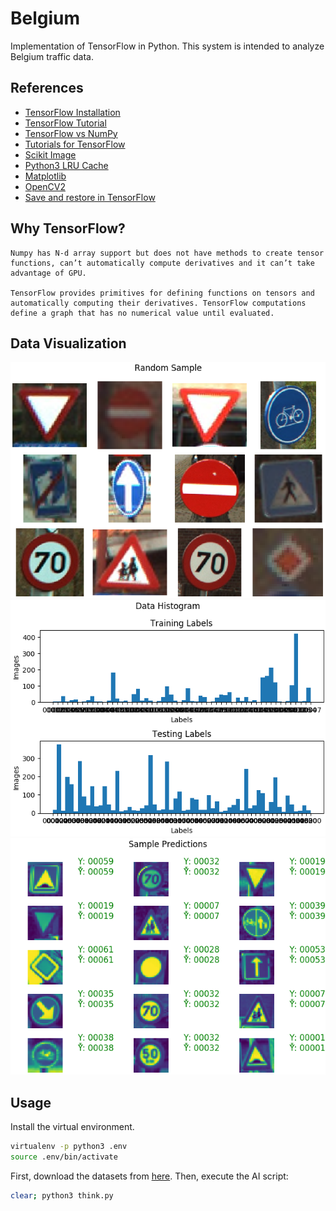 # Belgium
Implementation of TensorFlow in Python.
This system is intended to analyze Belgium traffic data.

## References
- [TensorFlow Installation](https://www.tensorflow.org/install/pip)
- [TensorFlow Tutorial](https://www.datacamp.com/community/tutorials/tensorflow-tutorial)
- [TensorFlow vs NumPy](https://www.quora.com/What-is-the-difference-between-Numpy-and-TensorFlow)
- [Tutorials for TensorFlow](https://www.guru99.com/tensorflow-tutorial.html)
- [Scikit Image](https://scikit-image.org/)
- [Python3 LRU Cache](https://docs.python.org/dev/library/functools.html#functools.lru_cache)
- [Matplotlib](https://matplotlib.org/3.1.1/gallery/subplots_axes_and_figures/figure_title.html)
- [OpenCV2](https://pypi.org/project/opencv-python/)
- [Save and restore in TensorFlow](https://www.tensorflow.org/guide/saved_model)

## Why TensorFlow?
```
Numpy has N-d array support but does not have methods to create tensor functions, can’t automatically compute derivatives and it can’t take advantage of GPU.

TensorFlow provides primitives for defining functions on tensors and automatically computing their derivatives. TensorFlow computations define a graph that has no numerical value until evaluated.
```

## Data Visualization
![sample-alt](./plot/random-sample.png)
![histogram-alt](./plot/data-histogram.png)
![predictions-alt](./plot/sample-predictions.png)

## Usage
Install the virtual environment.
```bash
virtualenv -p python3 .env
source .env/bin/activate
```
First, download the datasets from [here](http://btsd.ethz.ch/shareddata/).
Then, execute the AI script:
```bash
clear; python3 think.py
```
